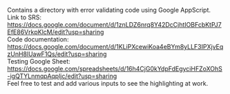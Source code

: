 Contains a directory with error validating code using Google AppScript.  
Link to SRS: https://docs.google.com/document/d/1znLDZ6nrq8Y42DcCjhtIOBFcbKtPJ7EfE86VrkpKlcM/edit?usp=sharing  
Code documentation: https://docs.google.com/document/d/1KLiPXcewiKoa4eBYm8yLLF3IPXjvEqzUnH8lUawF1Qs/edit?usp=sharing  
Testing Google Sheet: https://docs.google.com/spreadsheets/d/16h4CjG0kYdpFdEgyciHFZoXOhS-igQTYLnmqpAqpljc/edit?usp=sharing  
Feel free to test and add various inputs to see the highlighting at work.
